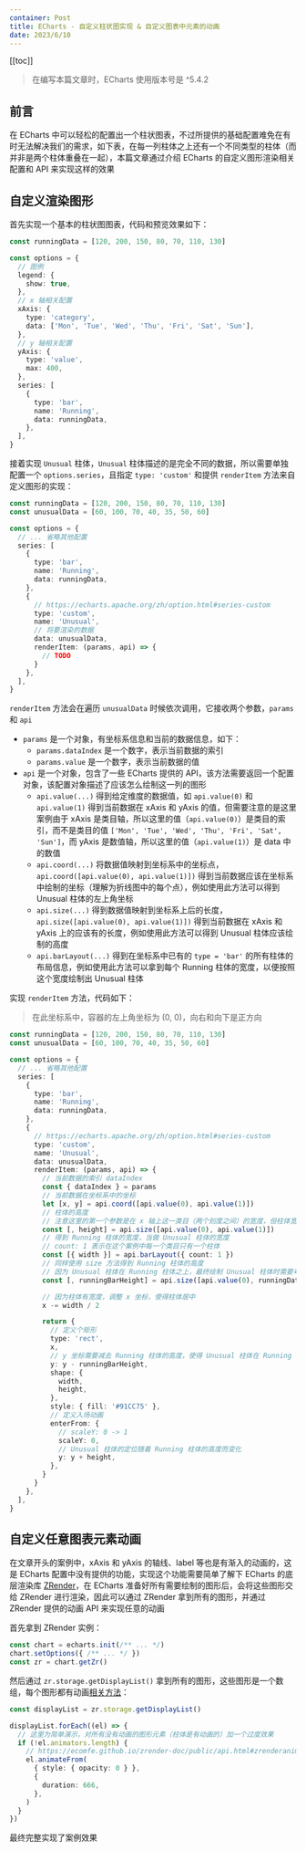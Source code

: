 ```yaml
---
container: Post
title: ECharts - 自定义柱状图实现 & 自定义图表中元素的动画
date: 2023/6/10
---
```


[[toc]]

> 在编写本篇文章时，ECharts 使用版本号是 ^5.4.2

## 前言

在 ECharts 中可以轻松的配置出一个柱状图表，不过所提供的基础配置难免在有时无法解决我们的需求，如下表，在每一列柱体之上还有一个不同类型的柱体（而并非是两个柱体重叠在一起），本篇文章通过介绍 ECharts 的自定义图形渲染相关配置和 API 来实现这样的效果

<EChartsCustomBarAndCustomAnimateWorks all />

## 自定义渲染图形

首先实现一个基本的柱状图图表，代码和预览效果如下：

```ts
const runningData = [120, 200, 150, 80, 70, 110, 130]

const options = {
  // 图例
  legend: {
    show: true,
  },
  // x 轴相关配置
  xAxis: {
    type: 'category',
    data: ['Mon', 'Tue', 'Wed', 'Thu', 'Fri', 'Sat', 'Sun'],
  },
  // y 轴相关配置
  yAxis: {
    type: 'value',
    max: 400,
  },
  series: [
    {
      type: 'bar',
      name: 'Running',
      data: runningData,
    },
  ],
}
```

<EChartsCustomBarAndCustomAnimateWorks />

接着实现 `Unusual` 柱体，`Unusual` 柱体描述的是完全不同的数据，所以需要单独配置一个 `options.series`，且指定 `type: 'custom'` 和提供 `renderItem` 方法来自定义图形的实现：

```ts
const runningData = [120, 200, 150, 80, 70, 110, 130]
const unusualData = [60, 100, 70, 40, 35, 50, 60]

const options = {
  // ... 省略其他配置
  series: [
    {
      type: 'bar',
      name: 'Running',
      data: runningData,
    },
    {
      // https://echarts.apache.org/zh/option.html#series-custom
      type: 'custom',
      name: 'Unusual',
      // 将要渲染的数据
      data: unusualData,
      renderItem: (params, api) => {
        // TODO
      }
    },
  ],
}
```

`renderItem` 方法会在遍历 `unusualData` 时候依次调用，它接收两个参数，`params` 和 `api`

+ `params` 是一个对象，有坐标系信息和当前的数据信息，如下：
  - `params.dataIndex` 是一个数字，表示当前数据的索引
  - `params.value` 是一个数字，表示当前数据的值
+ `api` 是一个对象，包含了一些 ECharts 提供的 API，该方法需要返回一个配置对象，该配置对象描述了应该怎么绘制这一列的图形
  - `api.value(...)` 得到给定维度的数据值，如 `api.value(0)` 和 `api.value(1)`  得到当前数据在 xAxis 和 yAxis 的值，但需要注意的是这里案例由于 xAxis 是类目轴，所以这里的值（`api.value(0)`）是类目的索引，而不是类目的值 `['Mon', 'Tue', 'Wed', 'Thu', 'Fri', 'Sat', 'Sun']`，而 yAxis 是数值轴，所以这里的值（`api.value(1)`）是 data 中的数值
  - `api.coord(...)` 将数据值映射到坐标系中的坐标点，`api.coord([api.value(0), api.value(1)])` 得到当前数据应该在坐标系中绘制的坐标（理解为折线图中的每个点），例如使用此方法可以得到 Unusual 柱体的左上角坐标
  - `api.size(...)` 得到数据值映射到坐标系上后的长度，`api.size([api.value(0), api.value(1)])` 得到当前数据在 xAxis 和 yAxis 上的应该有的长度，例如使用此方法可以得到 Unusual 柱体应该绘制的高度
  - `api.barLayout(...)` 得到在坐标系中已有的 `type = 'bar'` 的所有柱体的布局信息，例如使用此方法可以拿到每个 Running 柱体的宽度，以便按照这个宽度绘制出 Unusual 柱体

实现 `renderItem` 方法，代码如下：

> 在此坐标系中，容器的左上角坐标为 (0, 0)，向右和向下是正方向

```ts
const runningData = [120, 200, 150, 80, 70, 110, 130]
const unusualData = [60, 100, 70, 40, 35, 50, 60]

const options = {
  // ... 省略其他配置
  series: [
    {
      type: 'bar',
      name: 'Running',
      data: runningData,
    },
    {
      // https://echarts.apache.org/zh/option.html#series-custom
      type: 'custom',
      name: 'Unusual',
      data: unusualData,
      renderItem: (params, api) => {
        // 当前数据的索引 dataIndex
        const { dataIndex } = params
        // 当前数据在坐标系中的坐标
        let [x, y] = api.coord([api.value(0), api.value(1)])
        // 柱体的高度
        // 注意这里的第一个参数是在 x 轴上这一类目（两个刻度之间）的宽度，但柱体宽度不一定等于类目宽度，因此不使用这个宽度值
        const [, height] = api.size([api.value(0), api.value(1)])
        // 得到 Running 柱体的宽度，当做 Unusual 柱体的宽度
        // count: 1 表示在这个案例中每一个类目只有一个柱体
        const [{ width }] = api.barLayout({ count: 1 })
        // 同样使用 size 方法得到 Running 柱体的高度
        // 因为 Unusual 柱体在 Running 柱体之上，最终绘制 Unusual 柱体时需要考虑这个高度值
        const [, runningBarHeight] = api.size([api.value(0), runningData[dataIndex]])

        // 因为柱体有宽度，调整 x 坐标，使得柱体居中
        x -= width / 2

        return {
          // 定义个矩形
          type: 'rect',
          x,
          // y 坐标需要减去 Running 柱体的高度，使得 Unusual 柱体在 Running 柱体之上
          y: y - runningBarHeight,
          shape: {
            width,
            height,
          },
          style: { fill: '#91CC75' },
          // 定义入场动画
          enterFrom: {
            // scaleY: 0 -> 1
            scaleY: 0,
            // Unusual 柱体的定位随着 Running 柱体的高度而变化
            y: y + height,
          },
        }
      }
    },
  ],
}
```

<EChartsCustomBarAndCustomAnimateWorks unusual-bar />

## 自定义任意图表元素动画

在文章开头的案例中，xAxis 和 yAxis 的轴线、label 等也是有渐入的动画的，这是 ECharts 配置中没有提供的功能，实现这个功能需要简单了解下 ECharts 的底层渲染库 [ZRender](https://ecomfe.github.io/zrender-doc/public/)，在 ECharts 准备好所有需要绘制的图形后，会将这些图形交给 ZRender 进行渲染，因此可以通过 ZRender 拿到所有的图形，并通过 ZRender 提供的动画 API 来实现任意的动画

首先拿到 ZRender 实例：

```ts
const chart = echarts.init(/** ... */)
chart.setOptions({ /** ... */ })
const zr = chart.getZr()
```

然后通过 `zr.storage.getDisplayList()` 拿到所有的图形，这些图形是一个数组，每个图形都有动画[相关方法](https://ecomfe.github.io/zrender-doc/public/api.html#zrenderanimatable)：

```ts
const displayList = zr.storage.getDisplayList()

displayList.forEach((el) => {
  // 这里为简单演示，对所有没有动画的图形元素（柱体是有动画的）加一个过度效果
  if (!el.animators.length) {
    // https://ecomfe.github.io/zrender-doc/public/api.html#zrenderanimatable
    el.animateFrom(
      { style: { opacity: 0 } },
      {
        duration: 666,
      },
    )
  }
})
```

最终完整实现了案例效果
